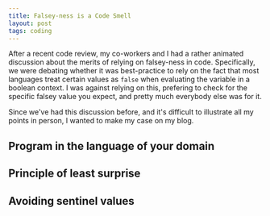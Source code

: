 ```yaml
---
title: Falsey-ness is a Code Smell
layout: post
tags: coding
---
```


After a recent code review, my co-workers and I had a rather animated
discussion about the merits of relying on falsey-ness in
code. Specifically, we were debating whether it was best-practice to
rely on the fact that most languages treat certain values as `false`
when evaluating the variable in a boolean context. I was against
relying on this, prefering to check for the specific falsey value you
expect, and pretty much everybody else was for it.

Since we've had this discussion before, and it's difficult to
illustrate all my points in person, I wanted to make my case on my
blog.

## Program in the language of your domain ##

## Principle of least surprise ##

## Avoiding sentinel values ##
